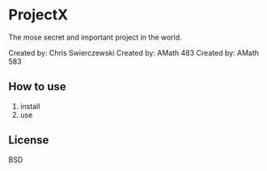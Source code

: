 # ProjectX

The mose secret and important project in the world.

Created by: Chris Swierczewski
Created by: AMath 483
Created by: AMath 583

## How to use

1. install
2. use

## License

BSD